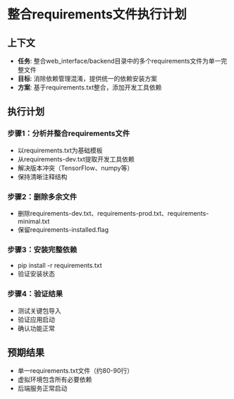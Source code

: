 # 整合requirements文件执行计划

## 上下文
- **任务**: 整合web_interface/backend目录中的多个requirements文件为单一完整文件
- **目标**: 消除依赖管理混淆，提供统一的依赖安装方案
- **方案**: 基于requirements.txt整合，添加开发工具依赖

## 执行计划

### 步骤1：分析并整合requirements文件
- 以requirements.txt为基础模板
- 从requirements-dev.txt提取开发工具依赖
- 解决版本冲突（TensorFlow、numpy等）
- 保持清晰注释结构

### 步骤2：删除多余文件
- 删除requirements-dev.txt、requirements-prod.txt、requirements-minimal.txt
- 保留requirements-installed.flag

### 步骤3：安装完整依赖
- pip install -r requirements.txt
- 验证安装状态

### 步骤4：验证结果
- 测试关键包导入
- 验证应用启动
- 确认功能正常

## 预期结果
- 单一requirements.txt文件（约80-90行）
- 虚拟环境包含所有必要依赖
- 后端服务正常启动